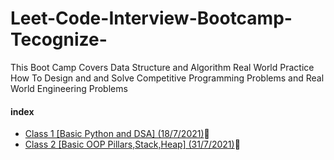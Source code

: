 # Leet-Code-Interview-Bootcamp-Tecognize-
This Boot Camp Covers Data Structure and Algorithm Real World Practice How To Design and and Solve Competitive Programming Problems and Real World Engineering Problems  


#### index

- [Class 1 [Basic Python and DSA] (18/7/2021)](https://github.com/MimAhmed/Leet-Code-DSA-Interview-Bootcamp-Tecognize-/tree/main/Class%201)
- [Class 2 [Basic OOP Pillars,Stack,Heap] (31/7/2021)](https://github.com/MimAhmed/Leet-Code-DSA-Interview-Bootcamp-Tecognize-/tree/main/Class%202)